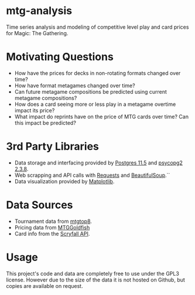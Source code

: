 # mtg-analysis
Time series analysis and modeling of competitive level play and card prices for Magic: The Gathering.

# Motivating Questions
* How have the prices for decks in non-rotating formats changed over time?
* How have format metagames changed over time?
* Can future metagame compositions be predicted using current metagame compositions?
* How does a card seeing more or less play in a metagame overtime impact its price? 
* What impact do reprints have on the price of MTG cards over time? Can this impact be predicted?

# 3rd Party Libraries
* Data storage and interfacing provided by [Postgres 11.5](https://www.postgresql.org/) and [psycopg2 2.3.8](https://pypi.org/project/psycopg2/).
* Web scrapping and API calls with [Requests](https://2.python-requests.org/en/master/) and [BeautifulSoup](https://www.crummy.com/software/BeautifulSoup/).``
* Data visualization provided by [Matplotlib](https://matplotlib.org/).

# Data Sources
* Tournament data from [mtgtop8](mtgtop8.com).
* Pricing data from [MTGGoldfish](mtggoldfish.com)
* Card info from the [Scryfall API](https://scryfall.com/docs/api).

# Usage
This project's code and data are completely free to use under the GPL3 license. However due to the size of the data it is not hosted on Github, but copies are available on request. 
